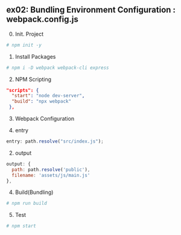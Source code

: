 ## ex02: Bundling Environment Configuration : webpack.config.js

0. Init. Project

```sh
# npm init -y
```

1. Install Packages

```sh
# npm i -D webpack webpack-cli express
```

2. NPM Scripting

```json
"scripts": {
  "start": "node dev-server",
  "build": "npx webpack"
 },
```

3. Webpack Configuration

1. entry

```js
entry: path.resolve("src/index.js");
```

2. output

```js
output: {
  path: path.resolve('public'),
  filename: 'assets/js/main.js'
},
```

4. Build(Bundling)

```sh
# npm run build
```

5. Test

```sh
# npm start
```
